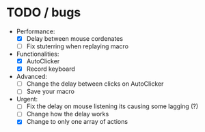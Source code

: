 # TODO / bugs

- Performance:
    - [x] Delay between mouse cordenates
    - [ ] Fix stuterring when replaying macro

- Functionalities:
    - [x] AutoClicker
    - [x] Record keyboard

- Advanced:
    - [ ] Change the delay between clicks on AutoClicker
    - [ ] Save your macro

- Urgent:
    - [ ] Fix the delay on mouse listening its causing some lagging (?)
    - [ ] Change how the delay works
    - [x] Change to only one array of actions